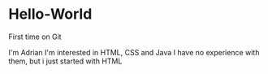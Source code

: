 # Hello-World
First time on Git

I'm Adrian
I'm interested in HTML, CSS and Java
I have no experience with them, but i just started with HTML
